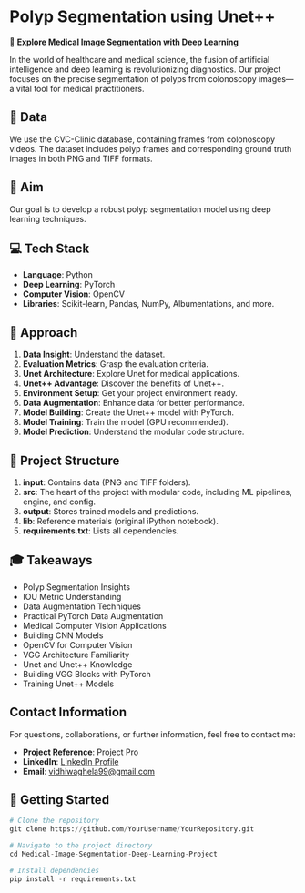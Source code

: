 # Polyp Segmentation using Unet++

🔬 **Explore Medical Image Segmentation with Deep Learning**

In the world of healthcare and medical science, the fusion of artificial intelligence and deep learning is revolutionizing diagnostics. Our project focuses on the precise segmentation of polyps from colonoscopy images—a vital tool for medical practitioners.

## 📁 Data

We use the CVC-Clinic database, containing frames from colonoscopy videos. The dataset includes polyp frames and corresponding ground truth images in both PNG and TIFF formats.

## 🎯 Aim

Our goal is to develop a robust polyp segmentation model using deep learning techniques.

## 💻 Tech Stack

- **Language**: Python
- **Deep Learning**: PyTorch
- **Computer Vision**: OpenCV
- **Libraries**: Scikit-learn, Pandas, NumPy, Albumentations, and more.

## 🚀 Approach

1. **Data Insight**: Understand the dataset.
2. **Evaluation Metrics**: Grasp the evaluation criteria.
3. **Unet Architecture**: Explore Unet for medical applications.
4. **Unet++ Advantage**: Discover the benefits of Unet++.
5. **Environment Setup**: Get your project environment ready.
6. **Data Augmentation**: Enhance data for better performance.
7. **Model Building**: Create the Unet++ model with PyTorch.
8. **Model Training**: Train the model (GPU recommended).
9. **Model Prediction**: Understand the modular code structure.

## 📂 Project Structure

1. **input**: Contains data (PNG and TIFF folders).
2. **src**: The heart of the project with modular code, including ML pipelines, engine, and config.
3. **output**: Stores trained models and predictions.
4. **lib**: Reference materials (original iPython notebook).
5. **requirements.txt**: Lists all dependencies.

## 🎓 Takeaways

- Polyp Segmentation Insights
- IOU Metric Understanding
- Data Augmentation Techniques
- Practical PyTorch Data Augmentation
- Medical Computer Vision Applications
- Building CNN Models
- OpenCV for Computer Vision
- VGG Architecture Familiarity
- Unet and Unet++ Knowledge
- Building VGG Blocks with PyTorch
- Training Unet++ Models

## Contact Information

For questions, collaborations, or further information, feel free to contact me:

- **Project Reference**: Project Pro
- **LinkedIn**: [LinkedIn Profile](https://www.linkedin.com/in/vidhi-waghela-434663198/)
- **Email**: [vidhiwaghela99@gmail.com](mailto:vidhiwaghela99@gmail.com)

## 🚀 Getting Started

```python
# Clone the repository
git clone https://github.com/YourUsername/YourRepository.git

# Navigate to the project directory
cd Medical-Image-Segmentation-Deep-Learning-Project

# Install dependencies
pip install -r requirements.txt



